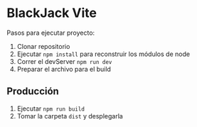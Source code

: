 # BlackJack Vite

Pasos para ejecutar proyecto:

1. Clonar repositorio
2. Ejecutar ```npm install``` para reconstruir los módulos de node
3. Correr el devServer ```npm run dev```
4. Preparar el archivo para el build

## Producción

1. Ejecutar ```npm run build```
2. Tomar la carpeta ```dist``` y desplegarla